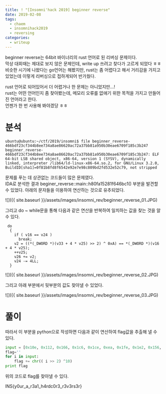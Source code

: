 ```yaml
---
title: ! "[Insomni'hack 2019] beginner reverse"
date: 2019-02-08
tags:
  - chaem
  - insomnihack2019
  - reversing
categories:
  - writeup
---
```


beginner reverse는 64bit 바이너리의 rust 언어로 된 리버싱 문제이다.  
막상 대회때는 제대로 보지 않은 문제인데, write up 쓰려고 찾다가 고르게 되었다 ㅎㅎ  
비슷한 시기에 나왔다는 go언어는 해봤지만, rust는 좀 어렵다고 해서 거리감을 가지고 있었는데 이렇게 리버싱으로 접하게되어 반가웠다.  

rust 언어로 되어있어서 더 어렵거나 한 문제는 아니었지만...!  
rust는 어떤 언어인지 좀 찾아봤는데, 메모리 오류를 없애기 위한 목적을 가지고 만들어진 언어라고 한다.  
언젠가 한 번 사용해 봐야겠당 ㅎㅎ  

# 분석  

```
ubuntu@ubuntu:~/ctf/2019/insomni$ file beginner_reverse-466bdf23cf344b8ee734a8ae86620ac72a37bb81a950b30eae6709f185c3b247
beginner_reverse-466bdf23cf344b8ee734a8ae86620ac72a37bb81a950b30eae6709f185c3b247: ELF 64-bit LSB shared object, x86-64, version 1 (SYSV), dynamically linked, interpreter /lib64/ld-linux-x86-64.so.2, for GNU/Linux 3.2.0, BuildID[sha1]=0f81b8fd8f6542e92e7e98c809bd2fd532e52c79, not stripped
```
문제를 푸는 데 상관없는 코드들이 많은 문제였다.   
IDA로 분석한 결과 beginer_reverse::main::h80fa15281f646bc1() 부분을 발견할 수 있었다. 아래의 문자들을 이용하여 연산하는 것으로 유추되었다.  

![]({{ site.baseurl }}/assets/images/insomni_rev/beginner_reverse_01.JPG)  

그리고 do ~ while문을 통해 다음과 같은 연산을 반복하여 일치하는 값을 찾는 것을 알 수 있다.  
```
 do
  {
    if ( v16 == v24 )
      break;
    v2 = ((*(_DWORD *)(v33 + 4 * v25) >> 2) ^ 0xA) == *(_DWORD *)(v16 + 4 * v25);
    ++v25;
    v26 += v2;
    v24 -= 4LL;
  }
```

![]({{ site.baseurl }}/assets/images/insomni_rev/beginner_reverse_02.JPG)  

그리고 아래 부분에서 뒷부분의 값도 찾아낼 수 있었다.  

![]({{ site.baseurl }}/assets/images/insomni_rev/beginner_reverse_03.JPG)  

# 풀이  

따라서 이 부분을 python으로 작성하면 다음과 같이 연산하여 flag값을 추출해 낼 수 있다.  
```python
input = [0x10e, 0x112, 0x166, 0x1c6, 0x1ce, 0xea, 0x1fe, 0x1e2, 0x156, 0x1ae, 0x156, 0x1e2, 0xe6, 0x1ae, 0xee, 0x156, 0x18a, 0xfa, 0x1e2, 0x1ba, 0x1a6, 0xea, 0x1e2, 0xe6, 0x156, 0x1e2, 0xe6, 0x1f2, 0xe6, 0x1e2, 0x1e6, 0xe6, 0x1de, 0x1e2]
flag=''    
for i in input:
    flag += chr(( i >> 2) ^10)
print flag
```

위의 코드로 flag를 찾아낼 수 있다.  

INS{y0ur_a_r3a1_h4rdc0r3_r3v3rs3r}
